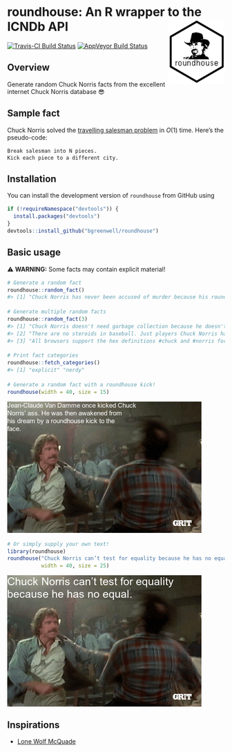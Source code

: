 roundhouse: An R wrapper to the ICNDb API <img src="tools/roundhouse-logo.png" align="right" width="130" height="150" />
========================================================================================================================

[![Travis-CI Build
Status](https://travis-ci.org/bgreenwell/roundhouse.svg?branch=master)](https://travis-ci.org/bgreenwell/roundhouse)
[![AppVeyor Build
Status](https://ci.appveyor.com/api/projects/status/github/bgreenwell/roundhouse?branch=master&svg=true)](https://ci.appveyor.com/project/bgreenwell/roundhouse)

Overview
--------

Generate random Chuck Norris facts from the excellent internet Chuck
Norris database 😎

Sample fact
-----------

Chuck Norris solved the [travelling salesman
problem](https://en.wikipedia.org/wiki/Travelling_salesman_problem) in
*O*(1) time. Here’s the pseudo-code:

    Break salesman into N pieces.
    Kick each piece to a different city.

Installation
------------

You can install the development version of `roundhouse` from GitHub
using

``` r
if (!requireNamespace("devtools")) {
  install.packages("devtools")
}
devtools::install_github("bgreenwell/roundhouse")
```

Basic usage
-----------

⚠️ **WARNING:** Some facts may contain explicit material!

``` r
# Generate a random fact
roundhouse::random_fact()
#> [1] "Chuck Norris has never been accused of murder because his roundhouse kicks are recognized as 'acts of God.'"

# Generate multiple random facts
roundhouse::random_fact(3)
#> [1] "Chuck Norris doesn't need garbage collection because he doesn't call .Dispose(), he calls .DropKick()."
#> [2] "There are no steroids in baseball. Just players Chuck Norris has breathed on."                         
#> [3] "All browsers support the hex definitions #chuck and #norris for the colors black and blue."

# Print fact categories
roundhouse::fetch_categories()
#> [1] "explicit" "nerdy"

# Generate a random fact with a roundhouse kick!
roundhouse(width = 40, size = 15)
```

<!-- gif <- roundhouse(width = 40, size = 15) -->
<!-- magick::image_write(gif, path = "tools/roundhouse.gif") -->
![](tools/roundhouse.gif)

``` r
# Or simply supply your own text!
library(roundhouse)
roundhouse("Chuck Norris can’t test for equality because he has no equal.",
           width = 40, size = 25)
```

<img src="tools/README-unnamed-chunk-3-1.gif" style="display: block; margin: auto auto auto 0;" />

Inspirations
------------

-   [Lone Wolf McQuade](https://www.youtube.com/watch?v=pfLTbzU0FXo)
